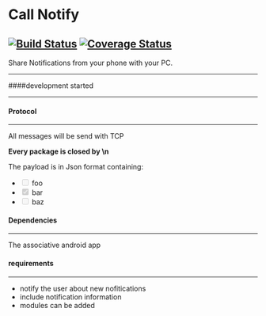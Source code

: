# Call Notify  

[![Build Status](https://travis-ci.org/asuivelentine/call_notify.svg?branch=master)](https://travis-ci.org/asuivelentine/call_notify) [![Coverage Status](https://coveralls.io/repos/github/asuivelentine/call_notify/badge.svg?branch=master)](https://coveralls.io/github/asuivelentine/call_notify?branch=master) 
---

Share Notifications from your phone with your PC.

---

####development started

---

#### Protocol

---



All messages will be send with TCP

**Every package is closed by \n**

The payload is in Json format containing:
<ul>
<li><input type="checkbox" disabled=""> foo</li>
<li><input type="checkbox" disabled="" checked=""> bar</li>
<li><input type="checkbox" disabled=""> baz</li>
</ul>

#### Dependencies 

---

The associative android app

#### requirements

---

- notify the user about new nofitications
- include notification information 
- modules can be added 
